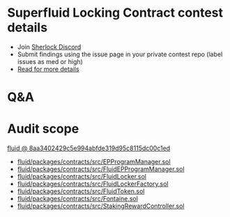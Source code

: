 
# Superfluid Locking Contract  contest details

- Join [Sherlock Discord](https://discord.gg/MABEWyASkp)
- Submit findings using the issue page in your private contest repo (label issues as med or high)
- [Read for more details](https://docs.sherlock.xyz/audits/watsons)

# Q&A

# Audit scope


[fluid @ 8aa3402429c5e994abfde319d95c8115dc00c1ed](https://github.com/superfluid-finance/fluid/tree/8aa3402429c5e994abfde319d95c8115dc00c1ed)
- [fluid/packages/contracts/src/EPProgramManager.sol](fluid/packages/contracts/src/EPProgramManager.sol)
- [fluid/packages/contracts/src/FluidEPProgramManager.sol](fluid/packages/contracts/src/FluidEPProgramManager.sol)
- [fluid/packages/contracts/src/FluidLocker.sol](fluid/packages/contracts/src/FluidLocker.sol)
- [fluid/packages/contracts/src/FluidLockerFactory.sol](fluid/packages/contracts/src/FluidLockerFactory.sol)
- [fluid/packages/contracts/src/FluidToken.sol](fluid/packages/contracts/src/FluidToken.sol)
- [fluid/packages/contracts/src/Fontaine.sol](fluid/packages/contracts/src/Fontaine.sol)
- [fluid/packages/contracts/src/StakingRewardController.sol](fluid/packages/contracts/src/StakingRewardController.sol)

